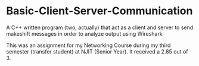 # Basic-Client-Server-Communication
A C++ written program (two, actually) that act as a client and server to send makeshift messages in order to analyze output using Wireshark

This was an assignment for my Networking Course during my third semester (transfer student) at NJIT (Senior Year). It received a 2.85 out of 3.
